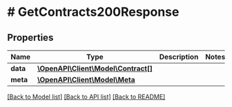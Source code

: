 # # GetContracts200Response

## Properties

Name | Type | Description | Notes
------------ | ------------- | ------------- | -------------
**data** | [**\OpenAPI\Client\Model\Contract[]**](Contract.md) |  |
**meta** | [**\OpenAPI\Client\Model\Meta**](Meta.md) |  |

[[Back to Model list]](../../README.md#models) [[Back to API list]](../../README.md#endpoints) [[Back to README]](../../README.md)
